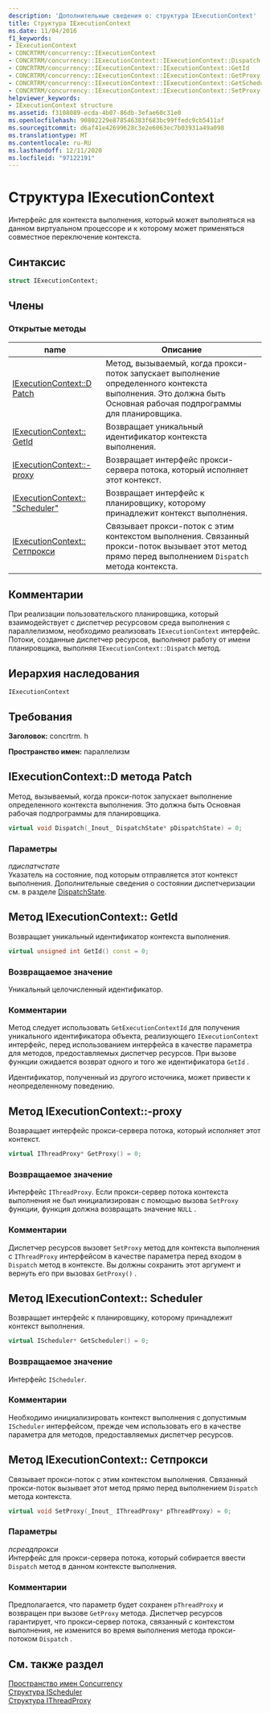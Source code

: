 ```yaml
---
description: 'Дополнительные сведения о: структура IExecutionContext'
title: Структура IExecutionContext
ms.date: 11/04/2016
f1_keywords:
- IExecutionContext
- CONCRTRM/concurrency::IExecutionContext
- CONCRTRM/concurrency::IExecutionContext::IExecutionContext::Dispatch
- CONCRTRM/concurrency::IExecutionContext::IExecutionContext::GetId
- CONCRTRM/concurrency::IExecutionContext::IExecutionContext::GetProxy
- CONCRTRM/concurrency::IExecutionContext::IExecutionContext::GetScheduler
- CONCRTRM/concurrency::IExecutionContext::IExecutionContext::SetProxy
helpviewer_keywords:
- IExecutionContext structure
ms.assetid: f3108089-ecda-4b07-86db-3efae60c31e0
ms.openlocfilehash: 90802229e878546383f683bc99ffedc9cb5411af
ms.sourcegitcommit: d6af41e42699628c3e2e6063ec7b03931a49a098
ms.translationtype: MT
ms.contentlocale: ru-RU
ms.lasthandoff: 12/11/2020
ms.locfileid: "97122191"
---
```

# <a name="iexecutioncontext-structure"></a>Структура IExecutionContext

Интерфейс для контекста выполнения, который может выполняться на данном виртуальном процессоре и к которому может применяться совместное переключение контекста.

## <a name="syntax"></a>Синтаксис

```cpp
struct IExecutionContext;
```

## <a name="members"></a>Члены

### <a name="public-methods"></a>Открытые методы

|name|Описание|
|----------|-----------------|
|[IExecutionContext::D Patch](#dispatch)|Метод, вызываемый, когда прокси-поток запускает выполнение определенного контекста выполнения. Это должна быть Основная рабочая подпрограммы для планировщика.|
|[IExecutionContext:: GetId](#getid)|Возвращает уникальный идентификатор контекста выполнения.|
|[IExecutionContext::-proxy](#getproxy)|Возвращает интерфейс прокси-сервера потока, который исполняет этот контекст.|
|[IExecutionContext:: "Scheduler"](#getscheduler)|Возвращает интерфейс к планировщику, которому принадлежит контекст выполнения.|
|[IExecutionContext:: Сетпрокси](#setproxy)|Связывает прокси-поток с этим контекстом выполнения. Связанный прокси-поток вызывает этот метод прямо перед выполнением `Dispatch` метода контекста.|

## <a name="remarks"></a>Комментарии

При реализации пользовательского планировщика, который взаимодействует с диспетчер ресурсовом среда выполнения с параллелизмом, необходимо реализовать `IExecutionContext` интерфейс. Потоки, созданные диспетчер ресурсов, выполняют работу от имени планировщика, выполняя `IExecutionContext::Dispatch` метод.

## <a name="inheritance-hierarchy"></a>Иерархия наследования

`IExecutionContext`

## <a name="requirements"></a>Требования

**Заголовок:** concrtrm. h

**Пространство имен:** параллелизм

## <a name="iexecutioncontextdispatch-method"></a><a name="dispatch"></a> IExecutionContext::D метода Patch

Метод, вызываемый, когда прокси-поток запускает выполнение определенного контекста выполнения. Это должна быть Основная рабочая подпрограммы для планировщика.

```cpp
virtual void Dispatch(_Inout_ DispatchState* pDispatchState) = 0;
```

### <a name="parameters"></a>Параметры

*пдиспатчстате*<br/>
Указатель на состояние, под которым отправляется этот контекст выполнения. Дополнительные сведения о состоянии диспетчеризации см. в разделе [DispatchState](dispatchstate-structure.md).

## <a name="iexecutioncontextgetid-method"></a><a name="getid"></a> Метод IExecutionContext:: GetId

Возвращает уникальный идентификатор контекста выполнения.

```cpp
virtual unsigned int GetId() const = 0;
```

### <a name="return-value"></a>Возвращаемое значение

Уникальный целочисленный идентификатор.

### <a name="remarks"></a>Комментарии

Метод следует использовать `GetExecutionContextId` для получения уникального идентификатора объекта, реализующего `IExecutionContext` интерфейс, перед использованием интерфейса в качестве параметра для методов, предоставляемых диспетчер ресурсов. При вызове функции ожидается возврат одного и того же идентификатора `GetId` .

Идентификатор, полученный из другого источника, может привести к неопределенному поведению.

## <a name="iexecutioncontextgetproxy-method"></a><a name="getproxy"></a> Метод IExecutionContext::-proxy

Возвращает интерфейс прокси-сервера потока, который исполняет этот контекст.

```cpp
virtual IThreadProxy* GetProxy() = 0;
```

### <a name="return-value"></a>Возвращаемое значение

Интерфейс `IThreadProxy`. Если прокси-сервер потока контекста выполнения не был инициализирован с помощью вызова `SetProxy` функции, функция должна возвращать значение `NULL` .

### <a name="remarks"></a>Комментарии

Диспетчер ресурсов вызовет `SetProxy` метод для контекста выполнения с `IThreadProxy` интерфейсом в качестве параметра перед входом в `Dispatch` метод в контексте. Вы должны сохранить этот аргумент и вернуть его при вызовах `GetProxy()` .

## <a name="iexecutioncontextgetscheduler-method"></a><a name="getscheduler"></a> Метод IExecutionContext:: Scheduler

Возвращает интерфейс к планировщику, которому принадлежит контекст выполнения.

```cpp
virtual IScheduler* GetScheduler() = 0;
```

### <a name="return-value"></a>Возвращаемое значение

Интерфейс `IScheduler`.

### <a name="remarks"></a>Комментарии

Необходимо инициализировать контекст выполнения с допустимым `IScheduler` интерфейсом, прежде чем использовать его в качестве параметра для методов, предоставляемых диспетчер ресурсов.

## <a name="iexecutioncontextsetproxy-method"></a><a name="setproxy"></a> Метод IExecutionContext:: Сетпрокси

Связывает прокси-поток с этим контекстом выполнения. Связанный прокси-поток вызывает этот метод прямо перед выполнением `Dispatch` метода контекста.

```cpp
virtual void SetProxy(_Inout_ IThreadProxy* pThreadProxy) = 0;
```

### <a name="parameters"></a>Параметры

*псреадпрокси*<br/>
Интерфейс для прокси-сервера потока, который собирается ввести `Dispatch` метод в данном контексте выполнения.

### <a name="remarks"></a>Комментарии

Предполагается, что параметр будет сохранен `pThreadProxy` и возвращен при вызове `GetProxy` метода. Диспетчер ресурсов гарантирует, что прокси-сервер потока, связанный с контекстом выполнения, не изменится во время выполнения метода прокси-потоком `Dispatch` .

## <a name="see-also"></a>См. также раздел

[Пространство имен Concurrency](concurrency-namespace.md)<br/>
[Структура IScheduler](ischeduler-structure.md)<br/>
[Структура IThreadProxy](ithreadproxy-structure.md)
